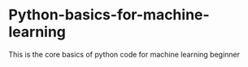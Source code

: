 # Python-basics-for-machine-learning
This is the core basics of python code for machine learning beginner 
